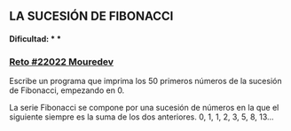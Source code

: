 ## LA SUCESIÓN DE FIBONACCI

#### Dificultad:  * * 

 ### [Reto #22022 Mouredev](https://retosdeprogramacion.com/ejercicios/) 

Escribe un programa que imprima los 50 primeros números de la sucesión de Fibonacci, empezando en 0. 

La serie Fibonacci se compone por una sucesión de números en la que el siguiente siempre es la suma de los dos anteriores.
 0, 1, 1, 2, 3, 5, 8, 13...
 
